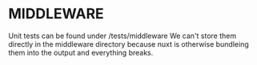 # MIDDLEWARE

Unit tests can be found under /tests/middleware
We can't store them directly in the middleware directory
because nuxt is otherwise bundleing them into the output and everything breaks.
